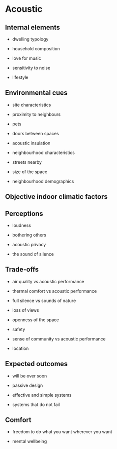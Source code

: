 # Acoustic

## Internal elements

* dwelling typology

* household composition

* love for music

* sensitivity to noise

* lifestyle



## Environmental cues

* site characteristics

* proximity to neighbours

* pets

* doors between spaces

* acoustic insulation

* neighbourhood characteristics

* streets nearby

* size of the space

* neighbourhood demographics





## Objective indoor climatic factors



## Perceptions

* loudness

* bothering others

* acoustic privacy

* the sound of silence


## Trade-offs


*  air quality vs acoustic performance

*  thermal comfort vs acoustic performance

*  full silence vs sounds of nature

*  loss of views

*  openness of the space

*  safety

*  sense of community vs acoustic performance

*  location



## Expected outcomes

*  will be over soon

*  passive design

*  effective and simple systems

*  systems that do not fail



## Comfort

*  freedom to do what you want wherever you want

*  mental wellbeing



